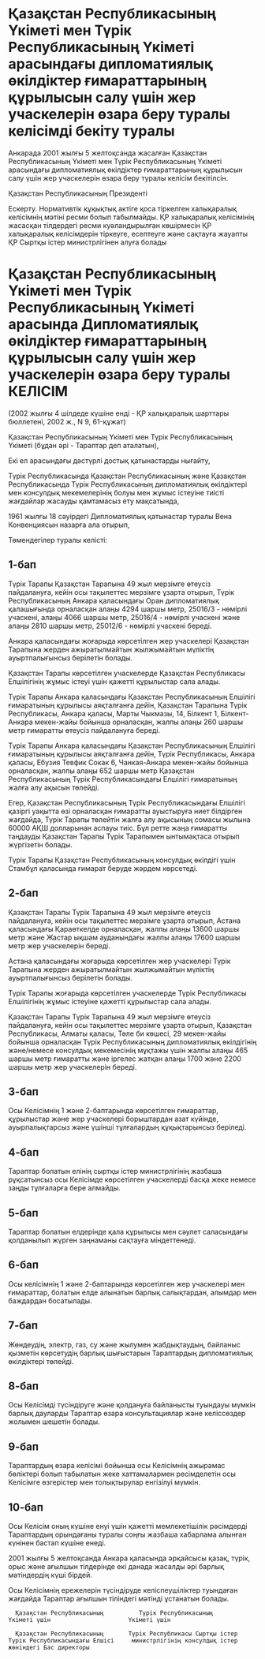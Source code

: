 # Қазақстан Республикасының Үкіметі мен Түрік Республикасының Үкіметі арасындағы дипломатиялық өкілдіктер ғимараттарының құрылысын салу үшін жер учаскелерін өзара беру туралы келісімді бекіту туралы

Анкарада 2001 жылғы 5 желтоқсанда жасалған Қазақстан Республикасының Үкіметі мен Түрік Республикасының Үкіметі арасындағы дипломатиялық өкілдіктер ғимараттарының құрылысын салу үшін жер учаскелерін өзара беру туралы келісім бекітілсін.

Қазақстан Республикасының Президенті

Ескерту. Нормативтік құқықтық актіге қоса тіркелген халықаралық келісімнің мәтіні ресми болып табылмайды. ҚР халықаралық келісімінің жасасқан тілдердегі ресми куәландырылған көшірмесін ҚР халықаралық келісімдерін тіркеуге, есептеуге және сақтауға жауапты ҚР Сыртқы істер министрлігінен алуға болады

# Қазақстан Республикасының Үкiметi мен Түрiк Республикасының Үкіметі арасында Дипломатиялық өкiлдiктер ғимараттарының құрылысын салу үшін жер учаскелерiн өзара беру туралы КЕЛIСIМ

(2002 жылғы 4 шілдеде күшіне енді - ҚР халықаралық шарттары бюллетені, 2002 ж., N 9, 61-құжат)

Қазақстан Республикасының Үкiметi мен Түрiк Республикасының Үкiметi (бұдан әрi - Тараптар деп аталатын),

Екi ел арасындағы дәстүрлi достық қатынастарды нығайту,

Түрiк Республикасында Қазақстан Республикасының және Қазақстан Республикасында Түрiк Республикасының дипломатиялық өкiлдiктерi мен консулдық мекемелерiнiң болуы мен жұмыс iстеуiне тиiстi жағдайлар жасауды қамтамасыз ету мақсатында,

1961 жылғы 18 сәуiрдегi Дипломатиялық қатынастар туралы Вена Конвенциясын назарға ала отырып,

Төмендегiлер туралы келiстi:

## 1-бап

Түрiк Тарапы Қазақстан Тарапына 49 жыл мерзiмге өтеусіз пайдалануға, кейiн осы тақылеттес мерзiмге ұзарта отырып, Түрiк Республикасының Анкара қаласындағы Оран дипломатиялық қалашығында орналасқан алаңы 4294 шаршы метр, 25016/3 - нөмiрлi учаскенi, алаңы 4066 шаршы метр, 25016/4 - нөмiрлi учаскенi және алаңы 2810 шаршы метр, 25012/6 - нөмiрлi учаскенi бередi.

Анкара қаласындағы жоғарыда көрсетiлген жер учаскелерi Қазақстан Тарапына жерден ажыратылмайтын жылжымайтын мүлiктiң ауыртпалығынсыз берiлетiн болады.

Қазақстан Тарапы көрсетiлген учаскелерде Қазақстан Республикасы Елшiлiгiнiң жұмыс iстеуi үшiн қажеттi құрылыстар сала алады.

Түрiк Тарапы Анкара қаласындағы Қазақстан Республикасының Елшiлiгi ғимаратының құрылысы аяқталғанға дейiн, Қазақстан Тарапына Түрiк Республикасы, Анкара қаласы, Марты Чыкмазы, 14, Бiлкент 1, Бiлкент-Анкара мекен-жайы бойынша орналасқан, жалпы алаңы 260 шаршы метр ғимаратты өтеусiз пайдалануға бередi.

Түрiк Тарапы Анкара қаласындағы Қазақстан Республикасының Елшiлiгi ғимаратының құрылысы аяқталғанға дейiн, Түрiк Республикасы, Анкара қаласы, Ебузия Тевфик Сокак 6, Чанкая-Анкара мекен-жайы бойынша орналасқан, жалпы алаңы 652 шаршы метр Қазақстан Республикасының Түрiк Республикасындағы Елшiлiгi ғимаратының жалға алу ақысын төлейдi.

Егер, Қазақстан Республикасының Түрiк Республикасындағы Елшiлiгі қазiргi уақытта өзi орналасқан ғимаратты ауыстыруға ниет бiлдiрген жағдайда, Түрiк Тарапы төлейтiн жалға алу ақысының сомасы жылына 60000 АҚШ долларынан аспауы тиiс. Бұл ретте жаңа ғимаратты таңдауды Қазақстан Тарапы Түрiк Тарапымен ынтымақтаса отырып жүргiзетiн болады.

Түрiк Тарапы Қазақстан Республикасының консулдық өкiлдiгi үшiн Стамбұл қаласында ғимарат беруде жәрдем көрсетедi.

## 2-бап

Қазақстан Тарапы Түрiк Тарапына 49 жыл мерзiмге өтеусiз пайдалануға, кейiн осы тақылеттес мерзiмге ұзарта отырып, Астана қаласындағы Қараөткелде орналасқан, жалпы алаңы 13600 шаршы метр және Жастар ықшам ауданындағы жалпы алаңы 17600 шаршы метр жер учаскелерiн бередi.

Астана қаласындағы жоғарыда көрсетiлген жер учаскелерi Түрiк Тарапына жерден ажыратылмайтын жылжымайтын мүлiктiң ауыртпалығынсыз берiлетiн болады.

Түрiк Тарапы жоғарыда көрсетiлген учаскелерде Түрiк Республикасы Елшiлiгінiң жұмыс iстеуiне қажеттi құрылыстар сала алады.

Қазақстан Тарапы Түрiк Тарапына 49 жыл мерзiмге өтеусiз пайдалануға, кейiн осы тақылеттес мерзiмге ұзарта отырып, Қазақстан Республикасы, Алматы қаласы, Төле би көшесi, 29 мекен-жайы бойынша орналасқан Түрiк Республикасының дипломатиялық өкiлдiгінің және/немесе консулдық мекемесiнiң мұқтажы үшiн жалпы алаңы 465 шаршы метр ғимаратты және iргелес жатқан алаңы 1700 және 2200 шаршы метр жер учаскелерiн бередi.

## 3-бап

Осы Келiсiмнiң 1 және 2-баптарында көрсетiлген ғимараттар, құрылыстар және жер учаскелерi борыштардан азат күйiнде, ауырпалықтарсыз және үшiншi тұлғалардың құқықтарынсыз берiледi.

## 4-бап

Тараптар болатын елiнiң сыртқы iстер министрлiгiнiң жазбаша рұқсатынсыз осы Келiсiмде көрсетiлген учаскелердi басқа жеке немесе заңды тұлғаларға бере алмайды.

## 5-бап

Тараптар болатын елдерiнде қала құрылысы мен сәулет саласындағы қолданылып жүрген заңнаманы сақтауға мiндеттенедi.

## 6-бап

Осы келiсiмнiң 1 және 2-баптарында көрсетiлген жер учаскелерi мен ғимараттар, болатын елде алынатын барлық салықтардан, алымдар мен баждардан босатылады.

## 7-бап

Жөндеудiң, электр, газ, су және жылумен жабдықтаудың, байланыс қызметiн көрсетудiң барлық шығыстарын Тараптардың дипломатиялық өкiлдiктерi төлейдi.

## 8-бап

Осы Келiсiмдi түсiндiруге және қолдануға байланысты туындауы мүмкін барлық дауларды Тараптар өзара консультациялар және келiссөздер жолымен шешетiн болады.

## 9-бап

Тараптардың өзара келiсiмi бойынша осы Келiсiмнiң ажырамас бөлiктерi болып табылатын жеке хаттамалармен ресiмделетiн осы Келiсiмге өзгерiстер мен толықтырулар енгiзiлуi мүмкiн.

## 10-бап

Осы Келiсiм оның күшіне енуi үшiн қажеттi мемлекетішілiк рәсiмдердi Тараптардың орындағаны туралы соңғы жазбаша хабарлама алынған күнiнен бастап күшiне енедi.

2001 жылғы 5 желтоқсанда Анкара қаласында әрқайсысы қазақ, түрiк, орыс және ағылшын тiлдерiнде екi данада жасалды әрi барлық мәтiндердiң күші бiрдей.

Осы Келiсiмнiң ережелерiн түсiндiруде келiспеушiлiктер туындаған жағдайда Тараптар ағылшын тiлiндегi мәтiндi ұстанатын болады.

      Қазақстан Республикасының          Түрiк Республикасының           Үкiметi үшiн                      Үкіметi үшiн

      Қазақстан Республикасының       Түрiк Республикасы Сыртқы iстер    Түрiк Республикасындағы Елшiсi     министрлiгiнiң консулдық істер                                         жөнiндегi Бас директоры

